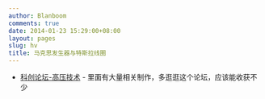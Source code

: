 ```yaml
---
author: Blanboom
comments: true
date: 2014-01-23 15:29:00+08:00
layout: pages
slug: hv
title: 马克思发生器与特斯拉线圈
---
```


- [科创论坛-高压技术](http://bbs.kechuang.org/forum-139-1.html) - 里面有大量相关制作，多逛逛这个论坛，应该能收获不少